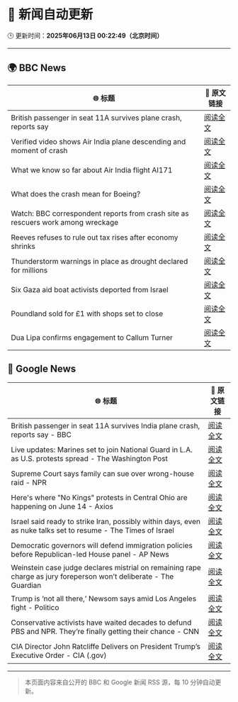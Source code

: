 # 🧠 新闻自动更新

🕒 更新时间：**2025年06月13日 00:22:49（北京时间）**

---

## 🌍 BBC News

| 🌐 标题 | 🔗 原文链接 |
|--------|-------------|
| British passenger in seat 11A survives plane crash, reports say | [阅读全文](https://www.bbc.com/news/articles/ce3v6drp96zo) |
| Verified video shows Air India plane descending and moment of crash | [阅读全文](https://www.bbc.com/news/videos/cy4kxq9e9gqo) |
| What we know so far about Air India flight AI171 | [阅读全文](https://www.bbc.com/news/articles/c5y5nq170z4o) |
| What does the crash mean for Boeing? | [阅读全文](https://www.bbc.com/news/articles/cje7542k0gno) |
| Watch: BBC correspondent reports from crash site as rescuers work among wreckage | [阅读全文](https://www.bbc.com/news/videos/c74qpwg7pwno) |
| Reeves refuses to rule out tax rises after economy shrinks | [阅读全文](https://www.bbc.com/news/articles/cy5e6ly9qq3o) |
| Thunderstorm warnings in place as drought declared for millions | [阅读全文](https://www.bbc.com/news/articles/c14k6vp62zxo) |
| Six Gaza aid boat activists deported from Israel | [阅读全文](https://www.bbc.com/news/articles/cx273w1032yo) |
| Poundland sold for £1 with shops set to close | [阅读全文](https://www.bbc.com/news/articles/c36594lr29ko) |
| Dua Lipa confirms engagement to Callum Turner | [阅读全文](https://www.bbc.com/news/articles/c3d4jlgpg30o) |

## 📰 Google News

| 🌐 标题 | 🔗 原文链接 |
|--------|-------------|
| British passenger in seat 11A survives India plane crash, reports say - BBC | [阅读全文](https://news.google.com/rss/articles/CBMiWkFVX3lxTE9CZVpXMV9lbm9yQlB5bG9jNEE5V01FRWd3WUtiWWFZcExoa3RfaXZkblZWWi1qUlMyRGFYOEprMHNfcDdyc0V0NkhMT3JxZEFMUzRyM1lKbXpHUdIBX0FVX3lxTFAzOHhkZWZ2UXJtV1VjVFVtY2ktRDFXTlVkMTFNM096ZEJaWUZUVGlMbkk3YlJKUnpUWXAtRWxxV09GUGw3eTVjVGdhdUYyVkZjOTFhbjE1d0drakRnNzI0?oc=5) |
| Live updates: Marines set to join National Guard in L.A. as U.S. protests spread - The Washington Post | [阅读全文](https://news.google.com/rss/articles/CBMijAFBVV95cUxQVW1ENmNIVmJVN2lTTVVXMDVRYm05ZE1ocjd3U252MDNLcUZSRG9lemQ3T0N1OGhSZmhFYVowTHA3bGtvU2V1OExiaGVEWGtkeENTUFpldm51Yl9KRlgwX1FnWjd3OUgxYXZsV2xSNnUwcnc4dWpSMmYtVkN2UHV2dmlNeEVLYTd6M2hqWQ?oc=5) |
| Supreme Court says family can sue over wrong-house raid - NPR | [阅读全文](https://news.google.com/rss/articles/CBMihgFBVV95cUxQZG1WbmxRTmdod25vb0J5bWdLb29OWVpZZ3ctQmgxUUx5T1Bfd2VEVjE0UnJMRjVReC1PdzEyeEpkNWZWeHFmMWlVaDNMcDU5RVN1Qk94Z090ZFIwN2RJTURMcHJUZ3lpU0FaZlYtaElTUFBsS2NrSUFEOHI2YkM5TkNvZ1RHZw?oc=5) |
| Here's where "No Kings" protests in Central Ohio are happening on June 14 - Axios | [阅读全文](https://news.google.com/rss/articles/CBMilwFBVV95cUxOb2lDZnBYb3UyMm9iVXpKUEc1elk5UjFFSFBTM0h1aTBvMkFzRVp3UmJ2NEMxd25WM0JHSHZoX0l5TFN4cWtyZXpFNHFJVl9NU2xScE8xRW40RWE4NTFoM0F4anY1ZlQ3Q1JxbzhtY1RYVksxRmxCMUQxcW1tQXFReDNTYVN0QlVYNGdzQ3l3b0tpVTBCV2tz?oc=5) |
| Israel said ready to strike Iran, possibly within days, even as nuke talks set to resume - The Times of Israel | [阅读全文](https://news.google.com/rss/articles/CBMiuAFBVV95cUxONDlTZnBZNGEzM2NXMTZKYjRpZ3lZSWFRbV95YmYzRWctT1pRaEtnVl9QdEcyaWRIRmxDdWNuSkZacE85TS00Q1hqcXMyNkxsUUgzQno4UHNQcWl1MFlRUmtscUNoM3g4MTlPd05MVXFZYWZxZ3BnRDJkdV8wWXNuTWxoZkV4N1JmQnllbTBOem1ZamJNQllfUlBOYzg1REp6NGhEN2wyTTdSSWNGSnc5NFIwRFlvS19N0gG-AUFVX3lxTE8wdHR0OXdvNEZmTDI0RTlJSmNqU2RCdnhmOUZtam1LRVFFUWlhRjYxNHd3LXJsdU4wSzhkVEdSdDBJa0IwcmtLZ3MyeGNHS3RZa1pvZTQ2aVUwaU9LZ2ZfWGVFMU9uSUVIczVLXzd6aGFwV0FlSk1VSVhtUDR2Vkc0YU01NWctTEVPbkFXRVZfeVMwT3ZFSk5obkt3S1JfWVZ1ZW9HejktMEtHOTBxaUdTdGFHVTBxVHF6OWFnX2c?oc=5) |
| Democratic governors will defend immigration policies before Republican-led House panel - AP News | [阅读全文](https://news.google.com/rss/articles/CBMipgFBVV95cUxNZmwxRDRVMjlNRzBrMmRQUW42dHhPX0lsRS1neXBKLXhGT0RnZUpmejFDeXExN1U0QWxsSEhodkU2dzIzQkFPQ1d0djV4V0FibGQ4RVk5UGlOM1pncEU2eVltWmlyQmc2bUVCZ1BpcEJhYkZnSFJlTWRJNkFzVVZBMWZ6MWFOZExlcVdkaG5qVmR0RmVFWUgzT0RNSkxPQmx2YUNhOEh3?oc=5) |
| Weinstein case judge declares mistrial on remaining rape charge as jury foreperson won’t deliberate - The Guardian | [阅读全文](https://news.google.com/rss/articles/CBMifkFVX3lxTE0xSTJpb25WYURZNDg5SS03ZXM5SHM5cXpPNTh0eEJvOVQ1dUFrMHJ3WEVaYUdGeGlvdmlhTFhjMHIxNnRtc3ZBbk9pVGlSTmZycnd5dWMxUUdPYTFNMGY1OV81SnY1VlZrbXFCd0VuQlBDaTB3UkhxaWxiYnpuUQ?oc=5) |
| Trump is ‘not all there,’ Newsom says amid Los Angeles fight - Politico | [阅读全文](https://news.google.com/rss/articles/CBMigwFBVV95cUxORWxWaHVUaFR5emdZWjlTTkN3TXVtOHdPaFpaSGNUNktrYUJENkdndVAta205VmlnZ0hMUERtdW5Hal91aDVCRzVnRUZKaUhJWFIzdWJHNnBqZ3JmcF82aUdPdUdfdGx5YXE3bEhFS3ZENWMxRm9YeEVWT2FXdkd0NzNxYw?oc=5) |
| Conservative activists have waited decades to defund PBS and NPR. They’re finally getting their chance - CNN | [阅读全文](https://news.google.com/rss/articles/CBMikgFBVV95cUxNUUJ2d3VHRFE3QXJqc0J3aVBoakRxektZR25ndi02S3ZZSFBOOHBwY1FFREdoaGJscXNrU21VaFBQN29sTWVmd3R1RUZDVXdRaU01UWNQQ2RNUTM0ZF82UzRaczJGODE3NnVxdjNRZFdkYlNlRFJFRy1Oandxbjl6NE1yNnBxM21XTjZCcF81WE93QdIBlwFBVV95cUxPWjU3YWs5dk1LY2tsaVI2ODF6dlUyMXpTc29mX2x5VEVyekFyUmRmUlBWbDc0Zm1nMmNCNGJRT0RrZklRUEQ0b1d5LXg3VU1RS3RlYzViUEEzMWdaYWcwdXNRYTNlYks5MlZnS1V0ZjFtdDI5ZzZweEdYUUJibWk4TUx1SllKREVGb1ZJTXcza1pWVlFBbXdv?oc=5) |
| CIA Director John Ratcliffe Delivers on President Trump’s Executive Order - CIA (.gov) | [阅读全文](https://news.google.com/rss/articles/CBMiqwFBVV95cUxQSlhIWElUOEFTQTNTZXpmUjlxRm1HeGxEYTlzd0s0enZHdklrZkc5M3pnbWtXLVJLWmNzSF84UUlYZ1JrajdDOFcwWkwyNkx2RW1SMjdlQW9UR1JadDZzM3JIcWJJbGhXcmRaTlB5TjJSZ2VEd1B2eG9lM0ZEUmQ5NExVWF8wYVhGbXFlaXJ1M3RxdkFSUjBOMmE2WE5OZXlxcEVIcTdtU1NLZUk?oc=5) |

---
> 本页面内容来自公开的 BBC 和 Google 新闻 RSS 源，每 10 分钟自动更新。